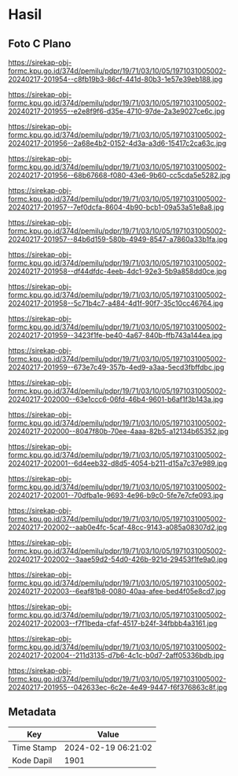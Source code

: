 # Hasil

## Foto C Plano

https://sirekap-obj-formc.kpu.go.id/374d/pemilu/pdpr/19/71/03/10/05/1971031005002-20240217-201954--c8fb19b3-86cf-441d-80b3-1e57e39eb188.jpg

https://sirekap-obj-formc.kpu.go.id/374d/pemilu/pdpr/19/71/03/10/05/1971031005002-20240217-201955--e2e8f9f6-d35e-4710-97de-2a3e9027ce6c.jpg

https://sirekap-obj-formc.kpu.go.id/374d/pemilu/pdpr/19/71/03/10/05/1971031005002-20240217-201956--2a68e4b2-0152-4d3a-a3d6-15417c2ca63c.jpg

https://sirekap-obj-formc.kpu.go.id/374d/pemilu/pdpr/19/71/03/10/05/1971031005002-20240217-201956--68b67668-f080-43e6-9b60-cc5cda5e5282.jpg

https://sirekap-obj-formc.kpu.go.id/374d/pemilu/pdpr/19/71/03/10/05/1971031005002-20240217-201957--7ef0dcfa-8604-4b90-bcb1-09a53a51e8a8.jpg

https://sirekap-obj-formc.kpu.go.id/374d/pemilu/pdpr/19/71/03/10/05/1971031005002-20240217-201957--84b6d159-580b-4949-8547-a7860a33b1fa.jpg

https://sirekap-obj-formc.kpu.go.id/374d/pemilu/pdpr/19/71/03/10/05/1971031005002-20240217-201958--df44dfdc-4eeb-4dc1-92e3-5b9a858dd0ce.jpg

https://sirekap-obj-formc.kpu.go.id/374d/pemilu/pdpr/19/71/03/10/05/1971031005002-20240217-201958--5c71b4c7-a484-4d1f-90f7-35c10cc46764.jpg

https://sirekap-obj-formc.kpu.go.id/374d/pemilu/pdpr/19/71/03/10/05/1971031005002-20240217-201959--3423f1fe-be40-4a67-840b-ffb743a144ea.jpg

https://sirekap-obj-formc.kpu.go.id/374d/pemilu/pdpr/19/71/03/10/05/1971031005002-20240217-201959--673e7c49-357b-4ed9-a3aa-5ecd3fbffdbc.jpg

https://sirekap-obj-formc.kpu.go.id/374d/pemilu/pdpr/19/71/03/10/05/1971031005002-20240217-202000--63e1ccc6-06fd-46b4-9601-b6af1f3b143a.jpg

https://sirekap-obj-formc.kpu.go.id/374d/pemilu/pdpr/19/71/03/10/05/1971031005002-20240217-202000--8047f80b-70ee-4aaa-82b5-a12134b65352.jpg

https://sirekap-obj-formc.kpu.go.id/374d/pemilu/pdpr/19/71/03/10/05/1971031005002-20240217-202001--6d4eeb32-d8d5-4054-b211-d15a7c37e989.jpg

https://sirekap-obj-formc.kpu.go.id/374d/pemilu/pdpr/19/71/03/10/05/1971031005002-20240217-202001--70dfba1e-9693-4e96-b9c0-5fe7e7cfe093.jpg

https://sirekap-obj-formc.kpu.go.id/374d/pemilu/pdpr/19/71/03/10/05/1971031005002-20240217-202002--aab0e4fc-5caf-48cc-9143-a085a08307d2.jpg

https://sirekap-obj-formc.kpu.go.id/374d/pemilu/pdpr/19/71/03/10/05/1971031005002-20240217-202002--3aae59d2-54d0-426b-921d-29453f1fe9a0.jpg

https://sirekap-obj-formc.kpu.go.id/374d/pemilu/pdpr/19/71/03/10/05/1971031005002-20240217-202003--6eaf81b8-0080-40aa-afee-bed4f05e8cd7.jpg

https://sirekap-obj-formc.kpu.go.id/374d/pemilu/pdpr/19/71/03/10/05/1971031005002-20240217-202003--f7f1beda-cfaf-4517-b24f-34fbbb4a3161.jpg

https://sirekap-obj-formc.kpu.go.id/374d/pemilu/pdpr/19/71/03/10/05/1971031005002-20240217-202004--211d3135-d7b6-4c1c-b0d7-2aff05336bdb.jpg

https://sirekap-obj-formc.kpu.go.id/374d/pemilu/pdpr/19/71/03/10/05/1971031005002-20240217-201955--042633ec-6c2e-4e49-9447-f6f376863c8f.jpg


## Metadata

| Key        | Value               |
| ---------- | ------------------- |
| Time Stamp | 2024-02-19 06:21:02 |
| Kode Dapil | 1901                |



